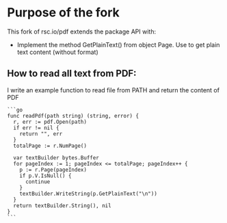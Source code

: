 # Purpose of the fork

This fork of rsc.io/pdf extends the package API with:

  - Implement the method GetPlainText() from object Page. Use to get plain text content (without format)

## How to read all text from PDF:

I write an example function to read file from PATH and return the content of PDF

    ```go
    func readPdf(path string) (string, error) {
      r, err := pdf.Open(path)
      if err != nil {
        return "", err
      }
      totalPage := r.NumPage()

      var textBuilder bytes.Buffer
      for pageIndex := 1; pageIndex <= totalPage; pageIndex++ {
        p := r.Page(pageIndex)
        if p.V.IsNull() {
          continue
        }
        textBuilder.WriteString(p.GetPlainText("\n"))
      }
      return textBuilder.String(), nil
    }
    ```
